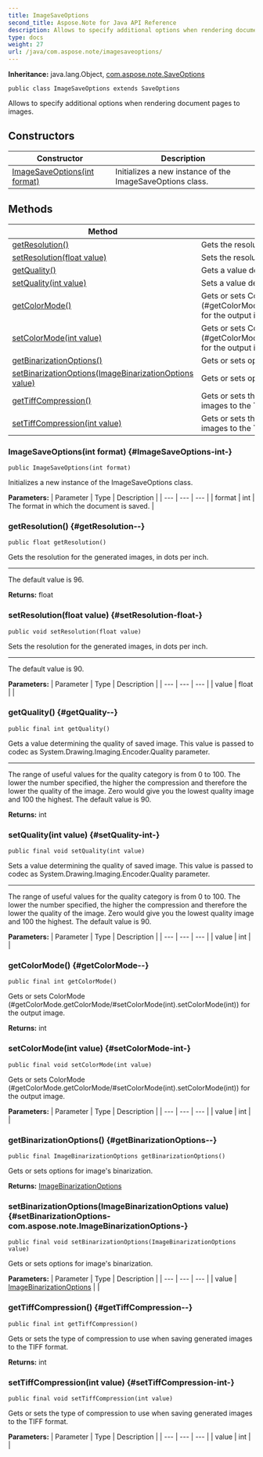 ```yaml
---
title: ImageSaveOptions
second_title: Aspose.Note for Java API Reference
description: Allows to specify additional options when rendering document pages to images.
type: docs
weight: 27
url: /java/com.aspose.note/imagesaveoptions/
---
```


**Inheritance:**
java.lang.Object, [com.aspose.note.SaveOptions](../../com.aspose.note/saveoptions)
```
public class ImageSaveOptions extends SaveOptions
```

Allows to specify additional options when rendering document pages to images.
## Constructors

| Constructor | Description |
| --- | --- |
| [ImageSaveOptions(int format)](#ImageSaveOptions-int-) | Initializes a new instance of the  ImageSaveOptions  class. |
## Methods

| Method | Description |
| --- | --- |
| [getResolution()](#getResolution--) | Gets the resolution for the generated images, in dots per inch. |
| [setResolution(float value)](#setResolution-float-) | Sets the resolution for the generated images, in dots per inch. |
| [getQuality()](#getQuality--) | Gets a value determining the quality of saved image. |
| [setQuality(int value)](#setQuality-int-) | Sets a value determining the quality of saved image. |
| [getColorMode()](#getColorMode--) | Gets or sets  ColorMode (\#getColorMode.getColorMode/\#setColorMode(int).setColorMode(int)) for the output image. |
| [setColorMode(int value)](#setColorMode-int-) | Gets or sets  ColorMode (\#getColorMode.getColorMode/\#setColorMode(int).setColorMode(int)) for the output image. |
| [getBinarizationOptions()](#getBinarizationOptions--) | Gets or sets options for image's binarization. |
| [setBinarizationOptions(ImageBinarizationOptions value)](#setBinarizationOptions-com.aspose.note.ImageBinarizationOptions-) | Gets or sets options for image's binarization. |
| [getTiffCompression()](#getTiffCompression--) | Gets or sets the type of compression to use when saving generated images to the TIFF format. |
| [setTiffCompression(int value)](#setTiffCompression-int-) | Gets or sets the type of compression to use when saving generated images to the TIFF format. |
### ImageSaveOptions(int format) {#ImageSaveOptions-int-}
```
public ImageSaveOptions(int format)
```


Initializes a new instance of the  ImageSaveOptions  class.

**Parameters:**
| Parameter | Type | Description |
| --- | --- | --- |
| format | int | The format in which the document is saved. |

### getResolution() {#getResolution--}
```
public float getResolution()
```


Gets the resolution for the generated images, in dots per inch.

--------------------

The default value is 96.

**Returns:**
float
### setResolution(float value) {#setResolution-float-}
```
public void setResolution(float value)
```


Sets the resolution for the generated images, in dots per inch.

--------------------

The default value is 90.

**Parameters:**
| Parameter | Type | Description |
| --- | --- | --- |
| value | float |  |

### getQuality() {#getQuality--}
```
public final int getQuality()
```


Gets a value determining the quality of saved image. This value is passed to codec as System.Drawing.Imaging.Encoder.Quality parameter.

--------------------

The range of useful values for the quality category is from 0 to 100. The lower the number specified, the higher the compression and therefore the lower the quality of the image. Zero would give you the lowest quality image and 100 the highest. The default value is 90.

**Returns:**
int
### setQuality(int value) {#setQuality-int-}
```
public final void setQuality(int value)
```


Sets a value determining the quality of saved image. This value is passed to codec as System.Drawing.Imaging.Encoder.Quality parameter.

--------------------

The range of useful values for the quality category is from 0 to 100. The lower the number specified, the higher the compression and therefore the lower the quality of the image. Zero would give you the lowest quality image and 100 the highest. The default value is 90.

**Parameters:**
| Parameter | Type | Description |
| --- | --- | --- |
| value | int |  |

### getColorMode() {#getColorMode--}
```
public final int getColorMode()
```


Gets or sets  ColorMode (\#getColorMode.getColorMode/\#setColorMode(int).setColorMode(int)) for the output image.

**Returns:**
int
### setColorMode(int value) {#setColorMode-int-}
```
public final void setColorMode(int value)
```


Gets or sets  ColorMode (\#getColorMode.getColorMode/\#setColorMode(int).setColorMode(int)) for the output image.

**Parameters:**
| Parameter | Type | Description |
| --- | --- | --- |
| value | int |  |

### getBinarizationOptions() {#getBinarizationOptions--}
```
public final ImageBinarizationOptions getBinarizationOptions()
```


Gets or sets options for image's binarization.

**Returns:**
[ImageBinarizationOptions](../../com.aspose.note/imagebinarizationoptions)
### setBinarizationOptions(ImageBinarizationOptions value) {#setBinarizationOptions-com.aspose.note.ImageBinarizationOptions-}
```
public final void setBinarizationOptions(ImageBinarizationOptions value)
```


Gets or sets options for image's binarization.

**Parameters:**
| Parameter | Type | Description |
| --- | --- | --- |
| value | [ImageBinarizationOptions](../../com.aspose.note/imagebinarizationoptions) |  |

### getTiffCompression() {#getTiffCompression--}
```
public final int getTiffCompression()
```


Gets or sets the type of compression to use when saving generated images to the TIFF format.

**Returns:**
int
### setTiffCompression(int value) {#setTiffCompression-int-}
```
public final void setTiffCompression(int value)
```


Gets or sets the type of compression to use when saving generated images to the TIFF format.

**Parameters:**
| Parameter | Type | Description |
| --- | --- | --- |
| value | int |  |


